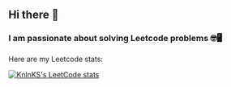 ## Hi there 👋

<!--
**JavonTeo/javonteo** is a ✨ _special_ ✨ repository because its `README.md` (this file) appears on your GitHub profile.

Here are some ideas to get you started:

- 🔭 I’m currently working on ...
- 🌱 I’m currently learning ...
- 👯 I’m looking to collaborate on ...
- 🤔 I’m looking for help with ...
- 💬 Ask me about ...
- 📫 How to reach me: ...
- 😄 Pronouns: ...
- ⚡ Fun fact: ...
-->

### I am passionate about solving Leetcode problems 🤓🖥️
Here are my Leetcode stats:

[![KnlnKS's LeetCode stats](https://leetcode-stats-six.vercel.app/?username=JavonTeo)](https://github.com/KnlnKS/leetcode-stats)
